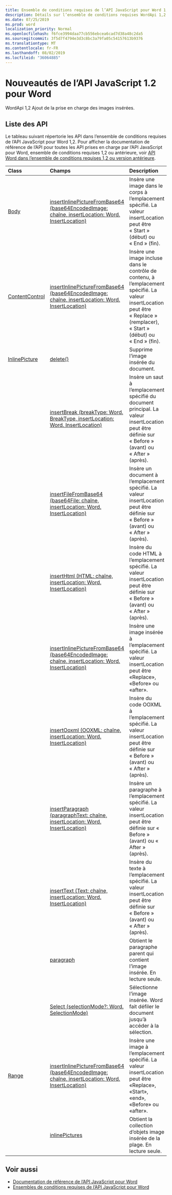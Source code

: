 ```yaml
---
title: Ensemble de conditions requises de l’API JavaScript pour Word 1,2
description: Détails sur l’ensemble de conditions requises WordApi 1,2
ms.date: 07/25/2019
ms.prod: word
localization_priority: Normal
ms.openlocfilehash: f6fce3994daa77cb556ebcea6cad7d38a48c2da5
ms.sourcegitcommit: 3f5d7f4794e3d3c8bc3a79fa05c54157613b9376
ms.translationtype: MT
ms.contentlocale: fr-FR
ms.lasthandoff: 08/02/2019
ms.locfileid: "36064885"
---
```

# <a name="whats-new-in-word-javascript-api-12"></a>Nouveautés de l’API JavaScript 1.2 pour Word

WordApi 1,2 Ajout de la prise en charge des images insérées.

## <a name="api-list"></a>Liste des API

Le tableau suivant répertorie les API dans l’ensemble de conditions requises de l’API JavaScript pour Word 1,2. Pour afficher la documentation de référence de l’API pour toutes les API prises en charge par l’API JavaScript pour Word, ensemble de conditions requises 1,2 ou antérieure, voir [API Word dans l’ensemble de conditions requises 1,2 ou version antérieure](/javascript/api/word?view=word-js-1.2).

| Class | Champs | Description |
|:---|:---|:---|
|[Body](/javascript/api/word/word.body)|[insertInlinePictureFromBase64 (base64EncodedImage: chaîne, insertLocation: Word. InsertLocation)](/javascript/api/word/word.body#insertinlinepicturefrombase64-base64encodedimage--insertlocation-)|Insère une image dans le corps à l’emplacement spécifié. La valeur insertLocation peut être « Start » (début) ou « End » (fin).|
|[ContentControl](/javascript/api/word/word.contentcontrol)|[insertInlinePictureFromBase64 (base64EncodedImage: chaîne, insertLocation: Word. InsertLocation)](/javascript/api/word/word.contentcontrol#insertinlinepicturefrombase64-base64encodedimage--insertlocation-)|Insère une image incluse dans le contrôle de contenu, à l’emplacement spécifié. La valeur insertLocation peut être « Replace » (remplacer), « Start » (début) ou « End » (fin).|
|[InlinePicture](/javascript/api/word/word.inlinepicture)|[delete()](/javascript/api/word/word.inlinepicture#delete--)|Supprime l’image insérée du document.|
||[insertBreak (breakType: Word. BreakType, insertLocation: Word. InsertLocation)](/javascript/api/word/word.inlinepicture#insertbreak-breaktype--insertlocation-)|Insère un saut à l’emplacement spécifié du document principal. La valeur insertLocation peut être définie sur « Before » (avant) ou « After » (après).|
||[insertFileFromBase64 (base64File: chaîne, insertLocation: Word. InsertLocation)](/javascript/api/word/word.inlinepicture#insertfilefrombase64-base64file--insertlocation-)|Insère un document à l’emplacement spécifié. La valeur insertLocation peut être définie sur « Before » (avant) ou « After » (après).|
||[insertHtml (HTML: chaîne, insertLocation: Word. InsertLocation)](/javascript/api/word/word.inlinepicture#inserthtml-html--insertlocation-)|Insère du code HTML à l’emplacement spécifié. La valeur insertLocation peut être définie sur « Before » (avant) ou « After » (après).|
||[insertInlinePictureFromBase64 (base64EncodedImage: chaîne, insertLocation: Word. InsertLocation)](/javascript/api/word/word.inlinepicture#insertinlinepicturefrombase64-base64encodedimage--insertlocation-)|Insère une image insérée à l’emplacement spécifié. La valeur insertLocation peut être «Replace», «Before» ou «after».|
||[insertOoxml (OOXML: chaîne, insertLocation: Word. InsertLocation)](/javascript/api/word/word.inlinepicture#insertooxml-ooxml--insertlocation-)|Insère du code OOXML à l’emplacement spécifié.  La valeur insertLocation peut être définie sur « Before » (avant) ou « After » (après).|
||[insertParagraph (paragraphText: chaîne, insertLocation: Word. InsertLocation)](/javascript/api/word/word.inlinepicture#insertparagraph-paragraphtext--insertlocation-)|Insère un paragraphe à l’emplacement spécifié. La valeur insertLocation peut être définie sur « Before » (avant) ou « After » (après).|
||[insertText (Text: chaîne, insertLocation: Word. InsertLocation)](/javascript/api/word/word.inlinepicture#inserttext-text--insertlocation-)|Insère du texte à l’emplacement spécifié. La valeur insertLocation peut être définie sur « Before » (avant) ou « After » (après).|
||[paragraph](/javascript/api/word/word.inlinepicture#paragraph)|Obtient le paragraphe parent qui contient l’image insérée. En lecture seule.|
||[Select (selectionMode?: Word. SelectionMode)](/javascript/api/word/word.inlinepicture#select-selectionmode-)|Sélectionne l’image insérée. Word fait défiler le document jusqu’à accéder à la sélection.|
|[Range](/javascript/api/word/word.range)|[insertInlinePictureFromBase64 (base64EncodedImage: chaîne, insertLocation: Word. InsertLocation)](/javascript/api/word/word.range#insertinlinepicturefrombase64-base64encodedimage--insertlocation-)|Insère une image à l’emplacement spécifié. La valeur insertLocation peut être «Replace», «Start», «end», «Before» ou «after».|
||[inlinePictures](/javascript/api/word/word.range#inlinepictures)|Obtient la collection d’objets image insérée de la plage. En lecture seule.|

## <a name="see-also"></a>Voir aussi

- [Documentation de référence de l’API JavaScript pour Word](/javascript/api/word)
- [Ensembles de conditions requises de l’API JavaScript pour Word](word-api-requirement-sets.md)
